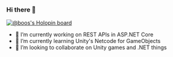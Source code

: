 ### Hi there 👋

[![@boos's Holopin board](https://holopin.io/api/user/board?user=boos)](https://holopin.io/@boos)

- 🔭 I’m currently working on REST APIs in ASP.NET Core
- 🌱 I’m currently learning Unity's Netcode for GameObjects
- 👯 I’m looking to collaborate on Unity games and .NET things

<!--
**PeterBoos/PeterBoos** is a ✨ _special_ ✨ repository because its `README.md` (this file) appears on your GitHub profile.

Here are some ideas to get you started:

- 🔭 I’m currently working on ...
- 🌱 I’m currently learning ...
- 👯 I’m looking to collaborate on ...
- 🤔 I’m looking for help with ...
- 💬 Ask me about ...
- 📫 How to reach me: ...
- 😄 Pronouns: ...
- ⚡ Fun fact: ...
-->
